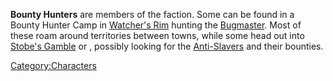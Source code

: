 **Bounty Hunters** are members of the [](Bounty_Hunters.md) faction. Some can be found in a
Bounty Hunter Camp in [Watcher's Rim](Watcher's_Rim.md "wikilink") hunting
the [Bugmaster](Bugmaster.md "wikilink"). Most of these roam around [](01%20-%20Projects%20&%20Wikis/Kenshi/Kenshi%20Wiki/Kenshi%20Wiki%20Template/United_Cities.md) territories between towns, while some
head out into [Stobe's Gamble](Stobe's_Gamble.md "wikilink") or [](Stobe's_Garden.md), possibly looking for the
[Anti-Slavers](01%20-%20Projects%20&%20Wikis/Kenshi/Kenshi%20Wiki/Kenshi%20Wiki%20Template/Anti-Slavers.md "wikilink") and their bounties.

[Category:Characters](Category:Characters "wikilink")